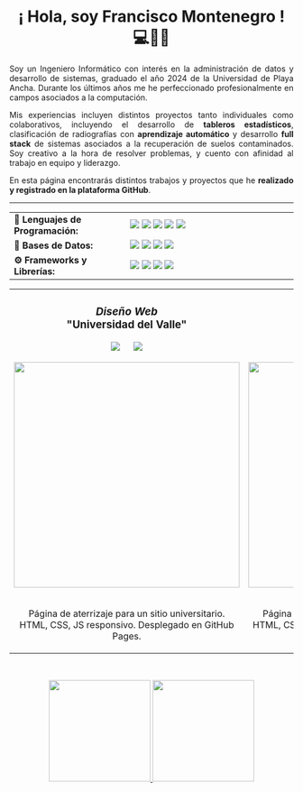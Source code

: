 <div id="toc" align="center">
  <ul style="list-style: none">
    <summary>
      <h1> ¡ Hola, soy <a href="https://www.linkedin.com/in/fcomontsep/">Francisco Montenegro</a>  ! 💻💾👋  </h1>
    </summary>
  </ul>
</div>

<div align="justify">
  Soy un Ingeniero Informático con interés en la administración de datos y desarrollo de sistemas, graduado el año 2024 de la Universidad de Playa Ancha. Durante los últimos años me he perfeccionado profesionalmente en campos asociados a la computación.</p>
  
  Mis experiencias incluyen distintos proyectos tanto individuales como colaborativos, incluyendo el desarrollo de **tableros estadísticos**, clasificación de radiografías con **aprendizaje automático** y desarrollo **full stack** de sistemas asociados a la recuperación de suelos contaminados. Soy creativo a la hora de resolver problemas, y cuento con afinidad al trabajo en equipo y liderazgo.
  
  En esta página encontrarás distintos trabajos y proyectos que he **realizado y registrado en la plataforma GitHub**.
</div>

<hr>

<!-- Capacidades ----------------------------------------------->

<p align="center">
  <table>
    <tr style="background-color: transparent;">
      <td width="275px"><strong>💬 Lenguajes de Programación: </strong></td>
      <td width="575px">
        <img src="https://img.shields.io/badge/html-%23E54C21.svg?style=for-the-badge&logo=html5&logoColor=white">
        <img src="https://img.shields.io/badge/javascript-%23EDB500.svg?style=for-the-badge&logo=javascript&logoColor=white">
        <img src="https://img.shields.io/badge/python-306998?style=for-the-badge&logo=python&logoColor=white">
        <img src="https://img.shields.io/badge/php-%23777BB3.svg?style=for-the-badge&logo=php&logoColor=white">
        <img src="https://img.shields.io/badge/css-%23663399.svg?style=for-the-badge&logo=css&logoColor=white">
      </td>
    </tr>
    <tr style="background-color: transparent;">
      <td><strong>📝 Bases de Datos:</strong></td>
      <td>
        <img src="https://img.shields.io/badge/Oracle_DB-C74634.svg?style=for-the-badge&logo=oculus&logoColor=white">
        <img src="https://img.shields.io/badge/mysql-F29209.svg?style=for-the-badge&logo=mysql&logoColor=white">
        <img src="https://img.shields.io/badge/Excel-087F41?style=for-the-badge&logo=googlesheets&logoColor=white">
        <img src="https://img.shields.io/badge/postgresql-%23336791.svg?style=for-the-badge&logo=postgresql&logoColor=white">
      </td>
    </tr>
    <tr style="background-color: transparent;">
      <td><strong>⚙️ Frameworks y Librerías:</strong></td>
      <td>
        <img src="https://img.shields.io/badge/laravel/BLADE-%23FF2D20.svg?style=for-the-badge&logo=laravel&logoColor=white">
        <img src="https://img.shields.io/badge/django-%23064B35.svg?style=for-the-badge&logo=django&logoColor=white">
        <img src="https://img.shields.io/badge/tailwind-%2338BDF8.svg?style=for-the-badge&logo=tailwind-css&logoColor=white">
        <img src="https://img.shields.io/badge/livewire-%234C53A1.svg?style=for-the-badge&logo=livewire&logoColor=white">
      </td>
    </tr>
  </table>

<!-- Zona de Proyectos ----------------------------------------------->

<p align="center">
<table>
	<tr>
		<td width="50%">
			<h3 align="center"><i>Diseño Web</i><br>"Universidad del Valle"</h3>
			<div align="center">
				<p>
				<a href="https://github.com/fcomontsep/portafolio-js-landing-uni" target="_blank"><img src="https://img.shields.io/badge/REPOSITORIO-3C444F?style=for-the-badge&logo=github&logoColor=white"></a>
				&emsp; 
				<a href="https://fcomontsep.github.io/portafolio-js-landing-uni/" target="_blank"><img src="https://img.shields.io/badge/SITIO%20WEB-3C444F?style=for-the-badge&logo=searxng&logoColor=white"></a>
				</p>
				<a href="https://fcomontsep.github.io/portafolio-js-landing-uni/" target="_blank"><img src="https://i.imgur.com/45cDVXV.jpg" width="400"></a>
				<br><br>
				<p>Página de aterrizaje para un sitio universitario.
				<br>HTML, CSS, JS responsivo. Desplegado en GitHub Pages.</p>                                                     
			</div>                                                   
		</td>  
		<td width="50%">
			<h3 align="center"><i>Diseño Web</i><br>"Sabrozzo Coctelería"</h3>
			<div align="center">
				<p>
				<a href="https://github.com/fcomontsep/portafolio-js-landing-coctel" target="_blank"><img src="https://img.shields.io/badge/REPOSITORIO-3C444F?style=for-the-badge&logo=github&logoColor=white"></a>
				&emsp; 
				<a href="https://fcomontsep.github.io/portafolio-js-landing-coctel/" target="_blank"><img src="https://img.shields.io/badge/SITIO%20WEB-3C444F?style=for-the-badge&logo=searxng&logoColor=white"></a>
				</p>
				<a href="https://fcomontsep.github.io/portafolio-js-landing-coctel/" target="_blank"><img src="https://i.imgur.com/0AJVRup.jpg" width="400"></a>
				<br><br>
				<p>Página de aterrizaje para un sitio de coctelero.
				<br>HTML, CSS, JS, responsivo. Desplegado en GitHub Pages.</p>                                                     
			</div>                                                   
	</table>                       
	<br>
</p>

<!-- Github Analytics ----------------------------------------------->

<p align="center">
	<a href="https://github.com/fcomontsep">
	<img height="180em" src="https://fork-github-readme-stats-pi.vercel.app/api?username=fcomontsep&show_icons=true&theme=nord&include_all_commits=true&count_private=true&locale=es&rank_icon=github"/>
	<img height="180em" src="https://fork-github-readme-stats-pi.vercel.app/api/top-langs/?username=fcomontsep&layout=compact&langs_count=8&theme=nord&locale=es"/>
	</a>
</p>
